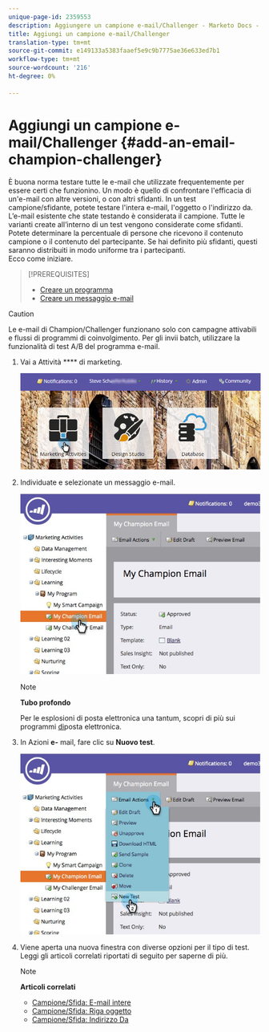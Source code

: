 ```yaml
---
unique-page-id: 2359553
description: Aggiungere un campione e-mail/Challenger - Marketo Docs - Documentazione prodotto
title: Aggiungi un campione e-mail/Challenger
translation-type: tm+mt
source-git-commit: e149133a5383faaef5e9c9b7775ae36e633ed7b1
workflow-type: tm+mt
source-wordcount: '216'
ht-degree: 0%

---
```



# Aggiungi un campione e-mail/Challenger {#add-an-email-champion-challenger}

È buona norma testare tutte le e-mail che utilizzate frequentemente per essere certi che funzionino. Un modo è quello di confrontare l&#39;efficacia di un&#39;e-mail con altre versioni, o con altri sfidanti. In un test campione/sfidante, potete testare l&#39;intera e-mail, l&#39;oggetto o l&#39;indirizzo da.\
L’e-mail esistente che state testando è considerata il campione. Tutte le varianti create all’interno di un test vengono considerate come sfidanti. Potete determinare la percentuale di persone che ricevono il contenuto campione o il contenuto del partecipante. Se hai definito più sfidanti, questi saranno distribuiti in modo uniforme tra i partecipanti.\
Ecco come iniziare.

>[!PREREQUISITES]
>
>* [Creare un programma](../../../../../product-docs/core-marketo-concepts/programs/creating-programs/create-a-program.md)
>* [Creare un messaggio e-mail](../../../../../product-docs/email-marketing/general/creating-an-email/create-an-email.md)

>



>[!CAUTION]
>
>Le e-mail di Champion/Challenger funzionano solo con campagne attivabili e flussi di programmi di coinvolgimento. Per gli invii batch, utilizzare la funzionalità [](../../../../../product-docs/email-marketing/email-programs/email-program-actions/email-test-a-b-test/add-an-a-b-test.md)di test A/B del programma e-mail.

1. Vai a Attività **** di marketing.

   ![](assets/login-marketing-activities.png)

1. Individuate e selezionate un messaggio e-mail.

   ![](assets/champion1.jpg)

   >[!NOTE]
   >
   >**Tubo profondo**
   >
   >
   >Per le esplosioni di posta elettronica una tantum, scopri di più sui programmi [di](http://docs.marketo.com/display/docs/email+programs)posta elettronica.

1. In Azioni **e-** mail, fare clic su **Nuovo test**.

   ![](assets/chmapion2.jpg)

1. Viene aperta una nuova finestra con diverse opzioni per il tipo di test. Leggi gli articoli correlati riportati di seguito per saperne di più.

   >[!NOTE]
   >
   >**Articoli correlati**
   >
   >    
   >    
   >    * [Campione/Sfida: E-mail intere](champion-challenger-whole-emails.md)
   >    * [Campione/Sfida: Riga oggetto](champion-challenger-subject-line.md)
   >    * [Campione/Sfida: Indirizzo Da](champion-challenger-from-address.md)


